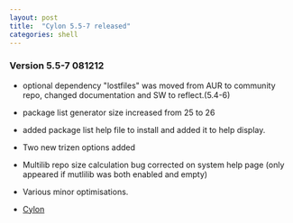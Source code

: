 ```yaml
---
layout: post
title:  "Cylon 5.5-7 released"
categories: shell
---
```



### Version 5.5-7 081212

* optional dependency "lostfiles" was moved from AUR to community repo, 
changed documentation and SW to reflect.(5.4-6)
* package list generator size increased from 25 to 26 
* added package list help file to install and added it to help display.
* Two new trizen options added
* Multilib repo size calculation bug corrected on system help page
(only appeared if mutlilib was both enabled and empty)
* Various minor optimisations.

* [Cylon](https://github.com/gavinlyonsrepo/cylon)
